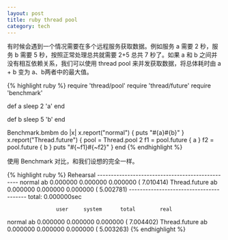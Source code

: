 ```yaml
---
layout: post
title: ruby thread pool
category: tech
---
```

有时候会遇到一个情况需要在多个远程服务获取数据。例如服务 a 需要 2 秒，服务 b 需要 5 秒，按照正常处理总共就需要 2+5 总共 7 秒了。如果 a 和 b 之间并没有相互依赖关系，我们可以使用 thread pool 来并发获取数据，将总体耗时由 a + b 变为 a、b两者中的最大值。

{% highlight ruby %}
require 'thread/pool'
require 'thread/future'
require 'benchmark'

def a
  sleep 2
  'a'
end

def b
  sleep 5
  'b'
end

Benchmark.bmbm do |x|
  x.report("normal") { 
    puts "#{a}#{b}"
  }
  x.report("Thread.future")  { 
    pool = Thread.pool 2
    f1 = pool.future {
      a
    }
    f2 = pool.future {
      b
    }
    puts "#{~f1}#{~f2}"
  }
end
{% endhighlight %}

使用 Benchmark 对比，和我们设想的完全一样。

{% highlight ruby %}
Rehearsal -------------------------------------------------
normal        ab
  0.000000   0.000000   0.000000 (  7.010414)
Thread.future ab
  0.000000   0.000000   0.000000 (  5.002781)
---------------------------------------- total: 0.000000sec

                    user     system      total        real
normal        ab
  0.000000   0.000000   0.000000 (  7.004402)
Thread.future ab
  0.000000   0.000000   0.000000 (  5.003263)
{% endhighlight %}